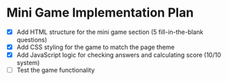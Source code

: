 # Mini Game Implementation Plan

- [x] Add HTML structure for the mini game section (5 fill-in-the-blank questions)
- [x] Add CSS styling for the game to match the page theme
- [x] Add JavaScript logic for checking answers and calculating score (10/10 system)
- [ ] Test the game functionality
